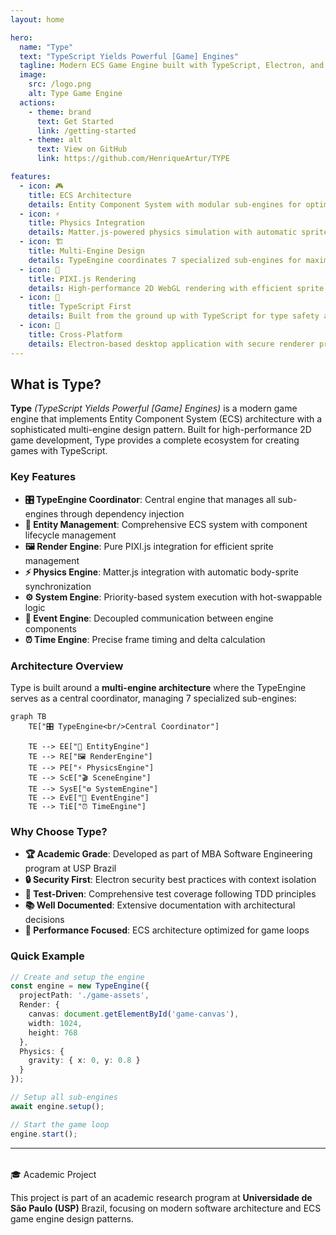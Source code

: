 ```yaml
---
layout: home

hero:
  name: "Type"
  text: "TypeScript Yields Powerful [Game] Engines"
  tagline: Modern ECS Game Engine built with TypeScript, Electron, and PIXI.js
  image:
    src: /logo.png
    alt: Type Game Engine
  actions:
    - theme: brand
      text: Get Started
      link: /getting-started
    - theme: alt
      text: View on GitHub
      link: https://github.com/HenriqueArtur/TYPE

features:
  - icon: 🎮
    title: ECS Architecture
    details: Entity Component System with modular sub-engines for optimal performance and maintainability.
  - icon: ⚡
    title: Physics Integration
    details: Matter.js-powered physics simulation with automatic sprite synchronization.
  - icon: 🏗️
    title: Multi-Engine Design
    details: TypeEngine coordinates 7 specialized sub-engines for maximum modularity.
  - icon: 🎨
    title: PIXI.js Rendering
    details: High-performance 2D WebGL rendering with efficient sprite management.
  - icon: 🔧
    title: TypeScript First
    details: Built from the ground up with TypeScript for type safety and developer experience.
  - icon: 📱
    title: Cross-Platform
    details: Electron-based desktop application with secure renderer processes.
---
```


## What is Type?

**Type** _(TypeScript Yields Powerful [Game] Engines)_ is a modern game engine that implements Entity Component System (ECS) architecture with a sophisticated multi-engine design pattern. Built for high-performance 2D game development, Type provides a complete ecosystem for creating games with TypeScript.

### Key Features

- **🎛️ TypeEngine Coordinator**: Central engine that manages all sub-engines through dependency injection
- **👥 Entity Management**: Comprehensive ECS system with component lifecycle management
- **🖼️ Render Engine**: Pure PIXI.js integration for efficient sprite management
- **⚡ Physics Engine**: Matter.js integration with automatic body-sprite synchronization
- **⚙️ System Engine**: Priority-based system execution with hot-swappable logic
- **📡 Event Engine**: Decoupled communication between engine components
- **⏰ Time Engine**: Precise frame timing and delta calculation

### Architecture Overview

Type is built around a **multi-engine architecture** where the TypeEngine serves as a central coordinator, managing 7 specialized sub-engines:

```mermaid
graph TB
    TE["🎛️ TypeEngine<br/>Central Coordinator"]
    
    TE --> EE["👥 EntityEngine"]
    TE --> RE["🖼️ RenderEngine"]
    TE --> PE["⚡ PhysicsEngine"]
    TE --> ScE["🎬 SceneEngine"]
    TE --> SysE["⚙️ SystemEngine"]
    TE --> EvE["📡 EventEngine"]
    TE --> TiE["⏰ TimeEngine"]
```

### Why Choose Type?

- **🏆 Academic Grade**: Developed as part of MBA Software Engineering program at USP Brazil
- **🔒 Security First**: Electron security best practices with context isolation
- **🧪 Test-Driven**: Comprehensive test coverage following TDD principles
- **📚 Well Documented**: Extensive documentation with architectural decisions
- **🎯 Performance Focused**: ECS architecture optimized for game loops

### Quick Example

```typescript
// Create and setup the engine
const engine = new TypeEngine({
  projectPath: './game-assets',
  Render: { 
    canvas: document.getElementById('game-canvas'),
    width: 1024,
    height: 768 
  },
  Physics: { 
    gravity: { x: 0, y: 0.8 } 
  }
});

// Setup all sub-engines
await engine.setup();

// Start the game loop
engine.start();
```

---

<div class="tip custom-block" style="margin-top: 2rem;">
  <p class="custom-block-title">🎓 Academic Project</p>
  <p>This project is part of an academic research program at <strong>Universidade de São Paulo (USP)</strong> Brazil, focusing on modern software architecture and ECS game engine design patterns.</p>
</div>
